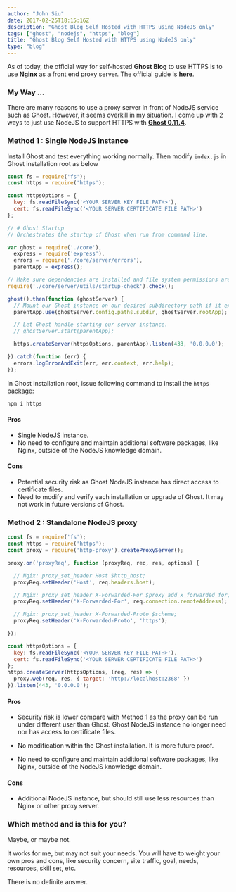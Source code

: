 ```yaml
---
author: "John Siu"
date: 2017-02-25T18:15:16Z
description: "Ghost Blog Self Hosted with HTTPS using NodeJS only"
tags: ["ghost", "nodejs", "https", "blog"]
title: "Ghost Blog Self Hosted with HTTPS using NodeJS only"
type: "blog"
---
```


As of today, the official way for self-hosted __Ghost Blog__ to use HTTPS is to use __[Nginx](http://nginx.org)__ as a front end proxy server. The official guide is __[here](http://support.ghost.org/setup-ssl-self-hosted-ghost/)__.
<!--more-->

### My Way ...

There are many reasons to use a proxy server in front of NodeJS service such as Ghost. However, it seems overkill in my situation. I come up with 2 ways to just use NodeJS to support HTTPS with __[Ghost 0.11.4](//ghost.org/developers/)__.

### Method 1 : Single NodeJS Instance

Install Ghost and test everything working normally. Then modify `index.js` in Ghost installation root as below

```javascript
const fs = require('fs');
const https = require('https');

const httpsOptions = {
  key: fs.readFileSync('<YOUR SERVER KEY FILE PATH>'),
  cert: fs.readFileSync('<YOUR SERVER CERTIFICATE FILE PATH>')
};

// # Ghost Startup
// Orchestrates the startup of Ghost when run from command line.

var ghost = require('./core'),
  express = require('express'),
  errors = require('./core/server/errors'),
  parentApp = express();

// Make sure dependencies are installed and file system permissions are correct.
require('./core/server/utils/startup-check').check();

ghost().then(function (ghostServer) {
  // Mount our Ghost instance on our desired subdirectory path if it exists.
  parentApp.use(ghostServer.config.paths.subdir, ghostServer.rootApp);

  // Let Ghost handle starting our server instance.
  // ghostServer.start(parentApp);

  https.createServer(httpsOptions, parentApp).listen(433, '0.0.0.0');

}).catch(function (err) {
  errors.logErrorAndExit(err, err.context, err.help);
});
```

In Ghost installation root, issue following command to install the `https` package:

```sh
npm i https
```

#### Pros

* Single NodeJS instance.
* No need to configure and maintain additional software packages, like Nginx, outside of the NodeJS knowledge domain.

#### Cons

* Potential security risk as Ghost NodeJS instance has direct access to certificate files.
* Need to modify and verify each installation or upgrade of Ghost. It may not work in future versions of Ghost.

### Method 2 : Standalone NodeJS proxy

```js
const fs = require('fs');
const https = require('https');
const proxy = require('http-proxy').createProxyServer();

proxy.on('proxyReq', function (proxyReq, req, res, options) {

  // Ngix: proxy_set_header Host $http_host;
  proxyReq.setHeader('Host', req.headers.host);

  // Ngix: proxy_set_header X-Forwarded-For $proxy_add_x_forwarded_for;
  proxyReq.setHeader('X-Forwarded-For', req.connection.remoteAddress);

  // Ngix: proxy_set_header X-Forwarded-Proto $scheme;
  proxyReq.setHeader('X-Forwarded-Proto', 'https');

});

const httpsOptions = {
  key: fs.readFileSync('<YOUR SERVER KEY FILE PATH>'),
  cert: fs.readFileSync('<YOUR SERVER CERTIFICATE FILE PATH>')
};
https.createServer(httpsOptions, (req, res) => {
  proxy.web(req, res, { target: 'http://localhost:2368' })
}).listen(443, '0.0.0.0');
```

#### Pros

* Security risk is lower compare with Method 1 as the proxy can be run under different user than Ghost. Ghost NodeJS instance no longer need nor has access to certificate files.

* No modification within the Ghost installation. It is more future proof.

* No need to configure and maintain additional software packages, like Nginx, outside of the NodeJS knowledge domain.

#### Cons

* Additional NodeJS instance, but should still use less resources than Nginx or other proxy server.

### Which method and is this for you?

Maybe, or maybe not.

It works for me, but may not suit your needs. You will have to weight your own pros and cons, like security concern, site traffic, goal, needs, resources, skill set, etc.

There is no definite answer.
